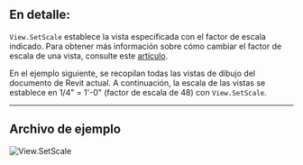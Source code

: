 ## En detalle:
`View.SetScale` establece la vista especificada con el factor de escala indicado. Para obtener más información sobre cómo cambiar el factor de escala de una vista, consulte este [artículo](https://help.autodesk.com/view/RVTLT/2024/ESP/?guid=GUID-D5DCF485-C943-4F01-93FB-1E6CA88050A7).

En el ejemplo siguiente, se recopilan todas las vistas de dibujo del documento de Revit actual. A continuación, la escala de las vistas se establece en 1/4" = 1'-0" (factor de escala de 48) con `View.SetScale`.
___
## Archivo de ejemplo

![View.SetScale](./Revit.Elements.Views.View.SetScale_img.jpg)
